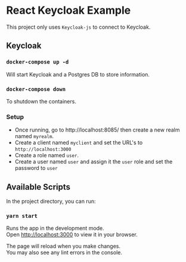 # React Keycloak Example

This project only uses `Keycloak-js` to connect to Keycloak.

## Keycloak

### `docker-compose up -d`

Will start Keycloak and a Postgres DB to store information.

### `docker-compose down`

To shutdown the containers.

### Setup

- Once running, go to http://localhost:8085/ then create a new realm named `myrealm`.
- Create a client named `myclient` and set the URL's to `http://localhost:3000`
- Create a role named `user`.
- Create a user named `user` and assign it the `user` role and set the password to `user`

## Available Scripts

In the project directory, you can run:

### `yarn start`

Runs the app in the development mode.\
Open [http://localhost:3000](http://localhost:3000) to view it in your browser.

The page will reload when you make changes.\
You may also see any lint errors in the console.


